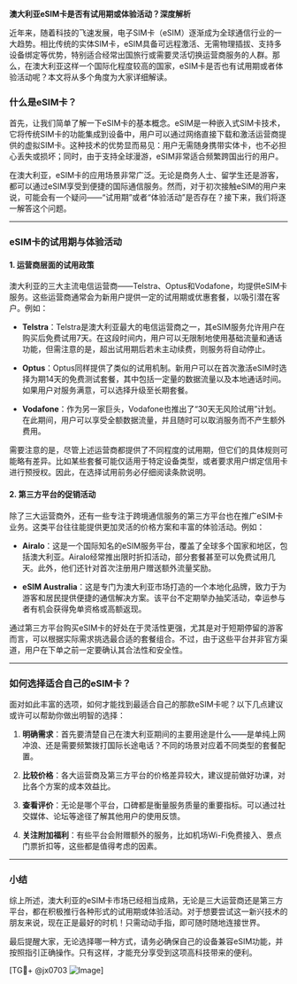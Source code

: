 **澳大利亚eSIM卡是否有试用期或体验活动？深度解析**

近年来，随着科技的飞速发展，电子SIM卡（eSIM）逐渐成为全球通信行业的一大趋势。相比传统的实体SIM卡，eSIM具备可远程激活、无需物理插拔、支持多设备绑定等优势，特别适合经常出国旅行或需要灵活切换运营商服务的人群。那么，在澳大利亚这样一个国际化程度较高的国家，eSIM卡是否也有试用期或者体验活动呢？本文将从多个角度为大家详细解读。

### 什么是eSIM卡？

首先，让我们简单了解一下eSIM卡的基本概念。eSIM是一种嵌入式SIM卡技术，它将传统SIM卡的功能集成到设备中，用户可以通过网络直接下载和激活运营商提供的虚拟SIM卡。这种技术的优势显而易见：用户无需随身携带实体卡，也不必担心丢失或损坏；同时，由于支持全球漫游，eSIM非常适合频繁跨国出行的用户。

在澳大利亚，eSIM卡的应用场景非常广泛。无论是商务人士、留学生还是游客，都可以通过eSIM享受到便捷的国际通信服务。然而，对于初次接触eSIM的用户来说，可能会有一个疑问——“试用期”或者“体验活动”是否存在？接下来，我们将逐一解答这个问题。

---

### eSIM卡的试用期与体验活动

#### 1. **运营商层面的试用政策**
澳大利亚的三大主流电信运营商——Telstra、Optus和Vodafone，均提供eSIM卡服务。这些运营商通常会为新用户提供一定的试用期或优惠套餐，以吸引潜在客户。例如：

- **Telstra**：Telstra是澳大利亚最大的电信运营商之一，其eSIM服务允许用户在购买后免费试用7天。在这段时间内，用户可以无限制地使用基础流量和通话功能，但需注意的是，超出试用期后若未主动续费，则服务将自动停止。
  
- **Optus**：Optus同样提供了类似的试用机制。新用户可以在首次激活eSIM时选择为期14天的免费测试套餐，其中包括一定量的数据流量以及本地通话时间。如果用户对服务满意，可以选择升级至长期套餐。

- **Vodafone**：作为另一家巨头，Vodafone也推出了“30天无风险试用”计划。在此期间，用户可以享受全额数据流量，并且随时可以取消服务而不产生额外费用。

需要注意的是，尽管上述运营商都提供了不同程度的试用期，但它们的具体规则可能略有差异。比如某些套餐可能仅适用于特定设备类型，或者要求用户绑定信用卡进行预授权。因此，在选择试用前务必仔细阅读条款说明。

#### 2. **第三方平台的促销活动**
除了三大运营商外，还有一些专注于跨境通信服务的第三方平台也在推广eSIM卡业务。这类平台往往能提供更加灵活的价格方案和丰富的体验活动。例如：

- **Airalo**：这是一个国际知名的eSIM服务平台，覆盖了全球多个国家和地区，包括澳大利亚。Airalo经常推出限时折扣活动，部分套餐甚至可以免费试用几天。此外，他们还针对首次注册用户赠送额外流量奖励。

- **eSIM Australia**：这是专门为澳大利亚市场打造的一个本地化品牌，致力于为游客和居民提供便捷的通信解决方案。该平台不定期举办抽奖活动，幸运参与者有机会获得免单资格或高额返现。

通过第三方平台购买eSIM卡的好处在于灵活性更强，尤其是对于短期停留的游客而言，可以根据实际需求挑选最合适的套餐组合。不过，由于这些平台并非官方渠道，用户在下单之前一定要确认其合法性和安全性。

---

### 如何选择适合自己的eSIM卡？

面对如此丰富的选项，如何才能找到最适合自己的那款eSIM卡呢？以下几点建议或许可以帮助你做出明智的选择：

1. **明确需求**：首先要清楚自己在澳大利亚期间的主要用途是什么——是单纯上网冲浪、还是需要频繁拨打国际长途电话？不同的场景对应着不同类型的套餐配置。

2. **比较价格**：各大运营商及第三方平台的价格差异较大，建议提前做好功课，对比各个方案的成本效益比。

3. **查看评价**：无论是哪个平台，口碑都是衡量服务质量的重要指标。可以通过社交媒体、论坛等途径了解其他用户的使用反馈。

4. **关注附加福利**：有些平台会附赠额外的服务，比如机场Wi-Fi免费接入、景点门票折扣等，这些都是值得考虑的因素。

---

### 小结

综上所述，澳大利亚的eSIM卡市场已经相当成熟，无论是三大运营商还是第三方平台，都在积极推行各种形式的试用期或体验活动。对于想要尝试这一新兴技术的朋友来说，现在正是最好的时机！只需动动手指，即可随时随地连接世界。

最后提醒大家，无论选择哪一种方式，请务必确保自己的设备兼容eSIM功能，并按照指引正确操作。只有这样，才能充分享受到这项高科技带来的便利。

[TG💪+ @jx0703 ![Image](https://github.com/user-attachments/assets/dbca1d08-cadb-493c-b0ec-ad6f7a83f270)]